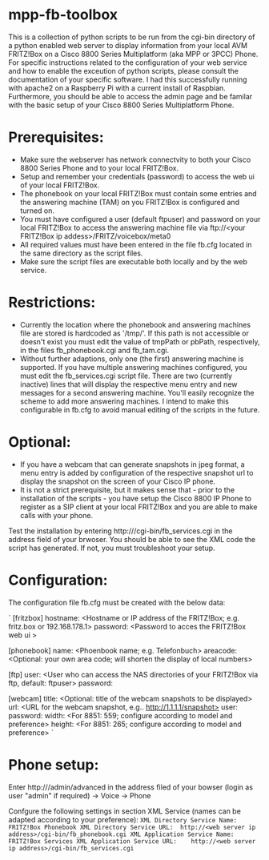 # mpp-fb-toolbox
This is a collection of python scripts to be run from the cgi-bin directory of a python enabled web server to display information from your local AVM FRITZ!Box on a Cisco 8800 Series Multiplatform (aka MPP or 3PCC) Phone. For specific instructions related to the configuration of your web service and how to enable the exceution of python scripts, please consult the documentation of your specific software.
I had this successfully running with apache2 on a Raspberry Pi with a current install of Raspbian.  
Furthermore, you should be able to access the admin page and be familar with the basic setup of your Cisco 8800 Series Multiplatform Phone. 

Prerequisites:
==============
- Make sure the webserver has network connectvity to both your Cisco 8800 Series Phone and to your local FRITZ!Box.
- Setup and remember your credentials (password) to access the web ui of your local FRITZ!Box.
- The phonebook on your local FRITZ!Box must contain some entries and the answering machine (TAM) on you FRITZ!Box is configured and turned on.
- You must have configured a user (default ftpuser) and password  on your local FRITZ!Box to access the answering machine file via ftp://<your FRITZ!Box ip addess>/FRITZ/voicebox/meta0
- All required values must have been entered in the file fb.cfg located in the same directory as the script files.
- Make sure the script files are executable both locally and by the web service.


Restrictions:
=============
- Currently the location where the phonebook and answering machines file are stored is hardcoded as '/tmp/'. If this path is not accessible or doesn't exist  you must edit the value of tmpPath or pbPath, respectively, in the files fb_phonebook.cgi and fb_tam.cgi. 
- Without further adaptions, only one (the first) answering machine is supported. If you have multiple answering machines configured, you must edit the fb_services.cgi script file. There are two (currently inactive) lines that will display the respective menu entry and new messages for a second answering machine. You'll easily recognize the scheme to add more answering machines. I intend to make this configurable in fb.cfg to avoid manual editing of the scripts in the future.  


Optional:
=========
- If you have a webcam that can generate snapshots in jpeg format, a menu entry is added by configuration of the respective snapshot url to display the snapshot on the screen of your Cisco IP phone.
- It is not a strict prerequisite, but it makes sense that - prior to the installation of the scripts - you have setup the Cisco 8800 IP Phone to register as a SIP client at your local FRITZ!Box and you are able to make calls with your phone.

Test the installation by entering http://<web server ip address>/cgi-bin/fb_services.cgi in the address field of your brwoser. You should be able to see the XML code the script has generated. If not, you must troubleshoot your setup.


Configuration:
============== 
The configuration file fb.cfg must be created with the below data:

`
[fritzbox]
hostname: <Hostname or IP address of the FRITZ!Box; e.g. fritz.box or 192.168.178.1>
password: <Password to acces the FRITZ!Box web ui >

[phonebook]
name: <Phoenbook name; e.g. Telefonbuch>
areacode:<Optional: your own area code; will shorten the display of local numbers>

[ftp]
user: <User who can access the NAS directories of your FRITZ!Box via ftp, default: ftpuser>
password: <Password>

[webcam]
title: <Optional: title of the webcam snapshots to be displayed>
url: <URL for the webcam snapshot, e.g.. http://1.1.1.1/snapshot>
user: <webcam user>
password: <webcam password>
width: <For 8851: 559; configure according to model and preference>
height: <For 8851: 265; configure according to model and preference>
`

Phone setup:
============
Enter http://<Phone IP address>/admin/advanced in the address filed of your bowser (login as user "admin" if required) -> Voice -> Phone

Confgure the following settings in section XML Service (names can be adapted according to your preference):
`
XML Directory Service Name:	FRITZ!Box Phonebook
XML Directory Service URL:	http://<web server ip address>/cgi-bin/fb_phonebook.cgi
XML Application Service Name:	FRITZ!Box Services
XML Application Service URL:	http://<web server ip address>/cgi-bin/fb_services.cgi
`
